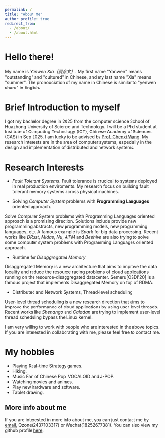 ```yaml
---
permalink: /
title: "About Me"
author_profile: true
redirect_from: 
  - /about/
  - /about.html
---
```


Hello there! 
======
My name is *Yanwen Xia（夏彦文）*. My first name "Yanwen" means "outstanding" and "cultured" in Chinese, and my last name "Xia" means "summer". The pronouciation of my name in Chinese is similar to "yenwen share" in English.


Brief Introduction to myself
======
I got my bachelor degree in 2025 from the computer science School of Huazhong University of Science and Technology. I will be a Phd student at Institute of Computing Technology (ICT), Chinese Academy of Sciences (CAS) in Sep 2025. I am lucky to be advised by [Prof. Chenxi Wang](https://scholar.google.com/citations?hl=zh-CN&user=ESj_-bEAAAAJ). My research interests are in the area of computer systems, especially in the design and implementation of distributed and network systems.

Research Interests
======
- *Fault Tolerant Systems*.
Fault tolerance is crucical to systems deployed in real production enviroments. My research focus on building fault tolerant memory systems across physical machines.

- Solving *Computer System* problems with **Programming Languages** oriented approach.

Solve Computer System problems with Programming Languages oriented approach is a promising direction. Solutions include provide new programming abstracts, new programming models, new programming languages, etc. A famous example is *Spark* for big data processing. Recent works like *DRust*, *Midas*, *Nu*, *AIFM* and *Beehive* are also trying to solve some computer system problems with Programming Languages oriented approach.

- Runtime for *Disaggregated Memory*

Disaggregated Memory is a new architecture that aims to improve the data locality and reduce the resource racing problems of cloud applications running on the resource-disaggregated datacenter. Semeru[OSDI'20] is a famous project that implements Disaggregated Memory on top of RDMA.

- Distributed and Network Systems, Thread-level scheduling

User-level thread scheduling is a new research direction that aims to improve the performance of cloud applications by using user-level threads. Recent works like *Shenango* and *Caladan* are trying to implement user-level thread scheduling bypass the Linux kernel.

I am very willing to work with people who are interested in the above topics. If you are interested in collaborating with me, please feel free to contact me.

My hobbies
=====
- Playing Real-time Strategy games.
- Hiking.
- Music Fan of Chinese Pop, VOCALOID and J-POP.
- Watching movies and animes.
- Play new hardware and software.
- Tablet drawing.

<!-- ![Editing a markdown file for a talk](/images/editing-talk.png) -->

More info about me
------
If you are interested in more info about me, you can just contact me by [email](yenwenshare@gmail.com), Qzone(2437103317) or Wechat(18252677381). You can also view my github profile [here](https://github.com/ssk015).
